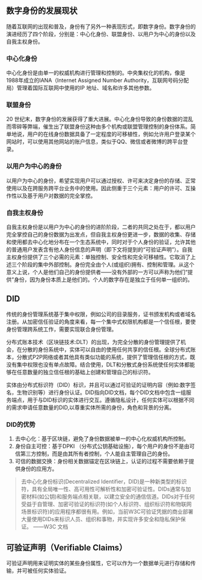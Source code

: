 ## 数字身份的发展现状
随着互联网的出现和普及，身份有了另外一种表现形式，即数字身份。数字身份的演进经历了四个阶段，分别是：中心化身份、联盟身份、以用户为中心的身份以及自我主权身份。

### 中心化身份
中心化身份是由单一的权威机构进行管理和控制的。中央集权化的机构，像是1988年成立的IANA（Internet Assigned Number Authority，互联网号码分配局）管理着国际互联网中使用的IP 地址、域名和许多其他参数。

### 联盟身份
20 世纪末，数字身份的发展获得了重大进展。中心化身份导致的身份数据的混乱而零碎等弊端，催生出了联盟身份这种由多个机构或联盟管理控制的身份体系。简单地说，用户的在线身份数据具备了一定程度的可移植性，例如允许用户登录某个网站时，可以使用其他网站的账户信息，类似于QQ、微信或者微博的跨平台登录。

### 以用户为中心的身份
以用户为中心的身份，希望实现用户可以通过授权、许可来决定身份的存储、正常使用以及在跨服务跨平台业务中的使用。因此侧重于三个元素：用户的许可、互操作性以及基于用户对数据的完全掌控。

### 自我主权身份
自我主权身份是以用户为中心的身份的进阶阶段，二者的共同之处在于，都以用户完全掌控自己的身份数据为出发点，但自我主权身份更进一步，数据的收集、存储和使用都去中心化地分布在一个生态系统中，同时对于个人身份的验证，允许其他的普通用户发表含有他人身份信息的声明（即下文将提到的“可验证声明”）。自我主权身份提供了三个必需的元素：单独控制、安全性和完全可移植性。它取消了上述三个阶段的集中外部控制。身份完全由个人(或组织)拥有、控制和管理。从这个意义上说，个人是他们自己的身份提供者——没有外部的一方可以声称为他们“提供”身份，因为身份本质上是他们的。个人的数字存在是独立于任何单一组织的。

## DID
传统的身份管理系统基于集中权限，例如公司的目录服务，证书颁发机构或者域名注册。从加密信任验证的角度来看，每一个集中式权限机构都是一个信任根，要使身份管理跨系统工作，需要实现联合身份管理。

分布式账本技术（区块链技术:DLT）的出现，为完全分散的身份管理提供了机会，在分散的身份系统中，实体可以自由的使用任何共享的信任根。全球分布式账本，分散式P2P网络或者其他具有类似功能的系统，提供了管理信任根的方式，既没有集中权限也没有单点故障。结合使用，DLT和分散式身份系统使任何实体都能够在任意数量的独立信任根的基础上创建和管理自己的标识符。

实体由分布式标识符（DID）标识，并且可以通过可验证的证明内容（例如:数字签名，生物识别等）进行身份认证。DID指向DID文档，每个DID文档中包含一组服务端点，用于与DID标识的实体进行交互。遵循隐私设计，任何实体可以根据不同的需求申请任意数量的DID,以尊重实体所需的身份，角色和背景的分离。

### DID的优势
1. 去中心化：基于区块链，避免了身份数据被单一的中心化权威机构所控制。
2. 身份自主可控：基于DPKI （分布式公钥基础设施），每个用户的身份不是由可信第三方控制，而是由其所有者控制，个人能自主管理自己的身份。
3. 可信的数据交换：身份相关数据锚定在区块链上，认证的过程不需要依赖于提供身份的应用方。

> 去中心化身份标识(Decentralized Identifier，DID)是一种新类型的标识符，具有全局唯一性、高可用性可解析性和加密可验证性。DIDs通常与加密材料(如公钥)和服务端点相关联，以建立安全的通信信道。DIDs对于任何受益于自管理、加密可验证的标识符(如个人标识符、组织标识符和物联网场景标识符)的应用程序都很有用。例如，当前W3C可验证凭据的商业部署大量使用DIDs来标识人员、组织和事物，并实现许多安全和隐私保护保证。 ——W3C 文档
## 可验证声明（Verifiable Claims）
可验证声明用来证明实体的某些身份属性，它可以作为一个数据单元进行存储和传输，并可被任何实体验证。
